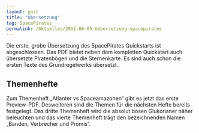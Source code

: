 ```yaml
---
layout: post
title: "Übersetzung"
tag: SpacePirates
permalink: /Aktuelles/2011-06-05-Uebersetzung-spacepirates
---
```


Die erste, grobe Übersetzung des SpacePirates Quickstarts ist abgeschlossen. Das PDF bietet neben dem kompletten Quickstart auch übersetzte Piratenbögen und die Sternenkarte. Es sind auch schon die ersten Texte des Grundregelwerks übersetzt.

## Themenhefte

Zum Themenheft &bdquo;Atlanter vs Spaceamazonen&ldquo; gibt es jetzt das erste Preview-PDF. Desweiteren sind die Themen für die nächsten Hefte bereits festgelegt. Das dritte Themenheft wird die absolut bösen Glukorianer näher beleuchten und das vierte Themenheft trägt den bezeichnenden Namen &bdquo;Banden, Verbrecher und Promis&ldquo;.
